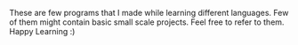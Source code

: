 These are few programs that I made while learning different languages. 
Few of them might contain basic small scale projects. Feel free to refer to them.
Happy Learning :)

